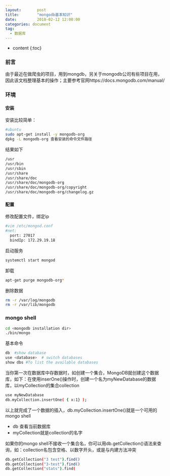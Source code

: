 ```yaml
---
layout:       post
title:        "mongodb基本知识"
date:         2018-02-12 12:00:00
categories: document
tag:
  - 数据库
---
```


* content
{:toc}

### 前言
由于最近在做爬虫的项目，用到mongdb，另关于mongodb公司有些项目在用，因此该文档整理基本的操作；主要参考官网https://docs.mongodb.com/manual/

### 环境
#### 安装
安装比较简单：
```bash
#ubuntu
sudo apt-get install -y mongodb-org
dpkg -L mongodb-org 查看安装的命令文件路径
```

结果如下
```bash
/usr
/usr/bin
/usr/sbin
/usr/share
/usr/share/doc
/usr/share/doc/mongodb-org
/usr/share/doc/mongodb-org/copyright
/usr/share/doc/mongodb-org/changelog.gz
```

#### 配置

修改配置文件，绑定ip
```bash
#vim /etc/mongod.conf
#net:
  port: 27017
  bindIp: 172.29.19.18
```

启动服务
```bash
systemctl start mongod
```

卸载
```bash
apt-get purge mongodb-org*
```

删除数据
```bash
rm -r /var/log/mongodb
rm -r /var/lib/mongodb
```

### mongo shell
```bash
cd <mongodb installation dir>
./bin/mongo
```

基本命令
```bash
db  #show database
use <database>  # switch databases
show dbs #To list the available databases
```

当你第一次在数据库中存数据时，如创建一个集合，MongoDB就创建这个数据库，如下：在使用inserOne()操作时，创建一个名为myNewDatabase的数据库，以myCollection的集合collection

```bash
use myNewDatabase
db.myCollection.insertOne( { x:1} );
```

以上就完成了一个数据的插入，db.myCollection.insertOne()就是一个可用的mongo shell

+ db 查看当前数据库
+ myCollection就是collection的名字

如果你的mongo shell不接收一个集合名，你可以用db.getCollection()语法来查询，如：collection名包含空格、以数字开头，或是与内建方法冲突

```bash
db.getCollection("3 test").find()
db.getCollection("3-test").find()
db.getCollection("stats").find(
```
